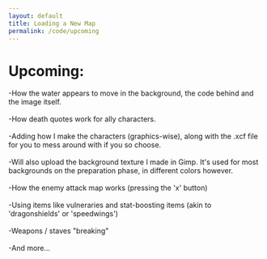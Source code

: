 ```yaml
---
layout: default
title: Loading a New Map
permalink: /code/upcoming
--- 
```

 
 
# Upcoming:
-How the water appears to move in the background, the code behind and the image itself.
<br>
<br>
-How death quotes work for ally characters.
<br>
<br>
-Adding how I make the characters (graphics-wise), along with the .xcf file for you to mess around with if you so choose.
<br>
<br>
-Will also upload the background texture I made in Gimp. It's used for most backgrounds on the preparation phase, in different colors however.
<br>
<br>
-How the enemy attack map works (pressing the 'x' button)
<br>
<br>
-Using items like vulneraries and stat-boosting items (akin to 'dragonshields' or 'speedwings')
<br>
<br>
-Weapons / staves "breaking"
<br>
<br>
-And more...
